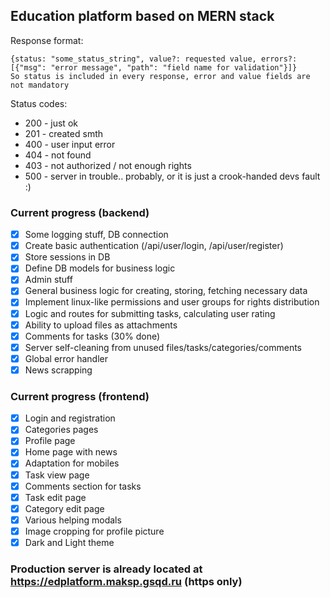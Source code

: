 ## Education platform based on MERN stack
Response format:
```
{status: "some_status_string", value?: requested value, errors?: [{"msg": "error message", "path": "field name for validation"}]}
So status is included in every response, error and value fields are not mandatory
```
Status codes:  
-  200 - just ok
-  201 - created smth
-  400 - user input error 
-  404 - not found 
-  403 - not authorized / not enough rights 
-  500 - server in trouble.. probably, or it is just a crook-handed devs fault :)  

### Current progress (backend)
- [x] Some logging stuff, DB connection
- [x] Create basic authentication (/api/user/login, /api/user/register)
- [x] Store sessions in DB
- [x] Define DB models for business logic
- [x] Admin stuff
- [x] General business logic for creating, storing, fetching necessary data
- [x] Implement linux-like permissions and user groups for rights distribution
- [x] Logic and routes for submitting tasks, calculating user rating
- [x] Ability to upload files as attachments
- [x] Comments for tasks (30% done)
- [x] Server self-cleaning from unused files/tasks/categories/comments
- [x] Global error handler
- [x] News scrapping

### Current progress (frontend)
- [x] Login and registration
- [x] Categories pages
- [x] Profile page
- [x] Home page with news
- [x] Adaptation for mobiles
- [x] Task view page
- [x] Comments section for tasks
- [x] Task edit page
- [x] Category edit page
- [x] Various helping modals
- [x] Image cropping for profile picture
- [x] Dark and Light theme

### Production server is already located at https://edplatform.maksp.gsqd.ru (https only)